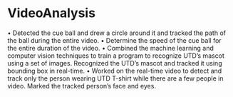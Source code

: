 # VideoAnalysis
•	Detected the cue ball and drew a circle around it and tracked the path of the ball during the entire video.
•	Determine the speed of the cue ball for the entire duration of the video.
•	Combined the machine learning and computer vision techniques to train a program to recognize UTD’s mascot using a set of images. Recognized the UTD’s mascot and tracked it using bounding box in real-time.
•	Worked on the real-time video to detect and track only the person wearing UTD T-shirt while there are a few people in video. Marked the tracked person’s face and eyes.
